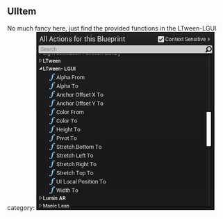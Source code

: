 ## UIItem

No much fancy here, just find the provided functions in the LTween-LGUI category:
![](step1.png)
